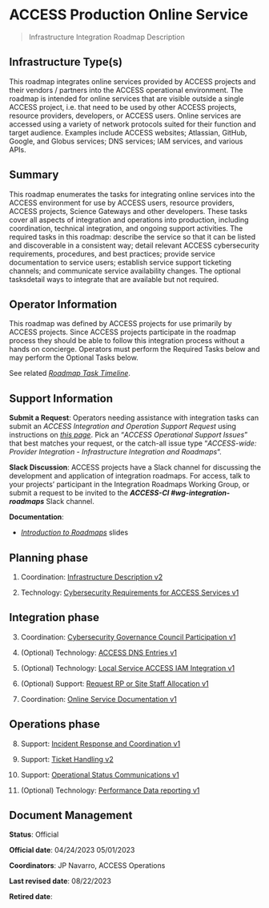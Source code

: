 # ACCESS Production Online Service

> Infrastructure Integration Roadmap Description

## Infrastructure Type(s)

This roadmap integrates online services provided by ACCESS projects and their vendors / partners into the ACCESS operational environment. The roadmap is intended for online services that are visible outside a single ACCESS project, i.e. that need to be used by other ACCESS projects, resource providers, developers, or ACCESS users. Online services are accessed using a variety of network protocols suited for their function and target audience. Examples include ACCESS websites; Atlassian, GitHub, Google, and Globus services; DNS services; IAM services, and various APIs.

## Summary

This roadmap enumerates the tasks for integrating online services into the ACCESS environment for use by ACCESS users, resource providers, ACCESS projects, Science Gateways and other developers. These tasks cover all aspects of integration and operations into production, including coordination, technical integration, and ongoing support activities. The required tasks in this roadmap: describe the service so that it can be listed and discoverable in a consistent way; detail relevant ACCESS cybersecurity requirements, procedures, and best practices; provide service documentation to service users; establish service support ticketing channels; and communicate service availability changes. The optional tasksdetail ways to integrate that are available but not required.

## Operator Information

This roadmap was defined by ACCESS projects for use primarily by ACCESS projects. Since ACCESS projects participate in the roadmap process they should be able to follow this integration process without a hands on concierge. Operators must perform the Required Tasks below and may perform the Optional Tasks below.

See related [*Roadmap Task Timeline*](https://docs.google.com/presentation/d/1GIdAMNlJsCRMR1W3rXnD8IsLrY7qM5DLlFaLrKzAjRo/edit#slide=id.g1f134a7d5b4_1_5).

## Support Information

**Submit a Request**: Operators needing assistance with integration tasks can submit an *ACCESS Integration and Operation Support Request* using instructions on [*this page*](https://operations.access-ci.org/help). Pick an “*ACCESS Operational Support Issues*” that best matches your request, or the catch-all issue type “*ACCESS-wide: Provider Integration - Infrastructure Integration and Roadmaps*“.

**Slack Discussion**: ACCESS projects have a Slack channel for discussing the development and application of integration roadmaps. For access, talk to your projects’ participant in the Integration Roadmaps Working Group, or submit a request to be invited to the ***ACCESS-CI \#wg-integration-roadmaps*** Slack channel.

**Documentation**:

- [*Introduction to Roadmaps*](https://docs.google.com/presentation/d/1OjeT6r01mdOIa4pq1VE0L5ocRPfqdXFp9QsADjdqrjE/) slides

## Planning phase

1. Coordination: [Infrastructure Description v2](../tasks/Infrastructure_Description_v2.md)

2. Technology: [Cybersecurity Requirements for ACCESS Services v1](../tasks/Cybersecurity_Requirements_for_ACCESS_Services_v1.md)

## Integration phase

3. Coordination: [Cybersecurity Governance Council Participation v1](../tasks/Cybersecurity_Governance_Council_Participation_v1.md)

4. (Optional) Technology: [ACCESS DNS Entries v1](../tasks/ACCESS_DNS_Records_v1.md)

5. (Optional) Technology: [Local Service ACCESS IAM Integration v1](../tasks/Local_Services_ACCESS_IAM_Integration_v1.md)

6. (Optional) Support: [Request RP or Site Staff Allocation v1](../tasks/Request_RP_or_Site_Staff_Allocation_v1.md)

7. Coordination: [Online Service Documentation v1](../tasks/Online_Service_Documentation_v1.md)


## Operations phase

8. Support: [Incident Response and Coordination v1](../tasks/Incident_Response_and_Coordination_v1.md)

9. Support: [Ticket Handling v2](../tasks/Ticket_Handling_v2.md)

10. Support: [Operational Status Communications v1](../tasks/Operational_Status_Communications_v1.md)

11. (Optional) Technology: [Performance Data reporting v1](../tasks/Performance_Data_Reporting_v1.md)

## Document Management

**Status**: Official

**Official date**: 04/24/2023 05/01/2023

**Coordinators**: JP Navarro, ACCESS Operations

**Last revised date**: 08/22/2023

**Retired date**:
